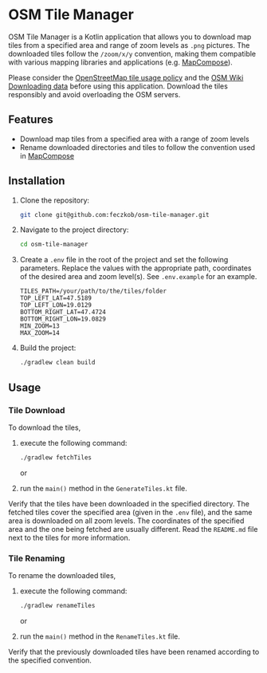 # OSM Tile Manager

OSM Tile Manager is a Kotlin application that allows you to download map tiles from a specified area and range of zoom levels as `.png` pictures. 
The downloaded tiles follow the `/zoom/x/y` convention, making them compatible with various mapping libraries and applications (e.g. [MapCompose](https://github.com/p-lr/MapCompose)).

Please consider the [OpenStreetMap tile usage policy](https://operations.osmfoundation.org/policies/tiles/) and the 
[OSM Wiki Downloading data](https://wiki.openstreetmap.org/wiki/Downloading_data) before using this application.
Download the tiles responsibly and avoid overloading the OSM servers.

## Features

- Download map tiles from a specified area with a range of zoom levels
- Rename downloaded directories and tiles to follow the convention used in [MapCompose](https://github.com/p-lr/MapCompose)

## Installation

1. Clone the repository:

    ```bash
    git clone git@github.com:feczkob/osm-tile-manager.git
    ```

2. Navigate to the project directory:

    ```bash
    cd osm-tile-manager
    ```

3. Create a `.env` file in the root of the project and set the following parameters. 
Replace the values with the appropriate path, coordinates of the desired area and zoom level(s). 
See `.env.example` for an example.

    ```plaintext
    TILES_PATH=/your/path/to/the/tiles/folder
    TOP_LEFT_LAT=47.5189
    TOP_LEFT_LON=19.0129
    BOTTOM_RIGHT_LAT=47.4724
    BOTTOM_RIGHT_LON=19.0829
    MIN_ZOOM=13
    MAX_ZOOM=14
    ```

4. Build the project:

    ```bash
    ./gradlew clean build
    ```
   
## Usage

### Tile Download

To download the tiles, 
1. execute the following command:

    ```bash
    ./gradlew fetchTiles
    ```

    or
2. run the `main()` method in the `GenerateTiles.kt` file.

Verify that the tiles have been downloaded in the specified directory.
The fetched tiles cover the specified area (given in the `.env` file), and the same area is downloaded on all zoom levels.
The coordinates of the specified area and the one being fetched are usually different.
Read the `README.md` file next to the tiles for more information.

### Tile Renaming

To rename the downloaded tiles, 
1. execute the following command:

    ```bash
    ./gradlew renameTiles
    ```

    or
2. run the `main()` method in the `RenameTiles.kt` file.

Verify that the previously downloaded tiles have been renamed according to the specified convention.


   